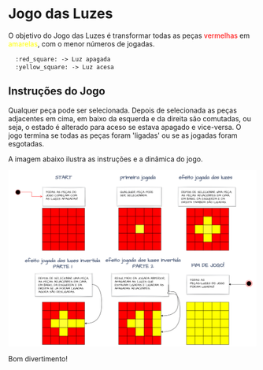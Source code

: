 # Jogo das Luzes

O objetivo do Jogo das Luzes é transformar todas as peças <span style="color:red">vermelhas</span>
 em <span style="color:yellow">amarelas</span>, com o menor números de jogadas.

      :red_square: -> Luz apagada
      :yellow_square: -> Luz acesa

## Instruções do Jogo

Qualquer peça pode ser selecionada. Depois de selecionada as peças adjacentes em cima, em baixo da esquerda e da direita são comutadas, ou seja, o estado é alterado para aceso se estava apagado e vice-versa. O jogo termina se todas as peças foram 'ligadas' ou se as jogadas foram esgotadas.

A imagem abaixo ilustra as instruções e a dinâmica do jogo.

![Instrução_jogo_das_luzes](JOGO_DAS_LUZES-1.png)

Bom divertimento!